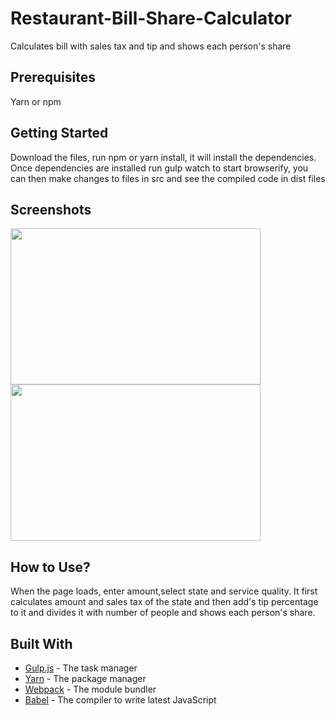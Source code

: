 # Restaurant-Bill-Share-Calculator
Calculates bill with sales tax and tip and shows each person's share

## Prerequisites
Yarn or npm

## Getting Started
Download the files, run npm or yarn install, it will install the dependencies. Once dependencies are installed run gulp watch to start browserify,
you can then make changes to files in src and see the compiled code in dist files

## Screenshots
<img src="screenshots/app-start.png" width="400" height="250"> <img src="screenshots/app-output.png" width="400" height="250">

## How to Use?
When the page loads, enter amount,select state and service quality. It first calculates amount and sales tax of the state and then add's tip percentage to it
and divides it with number of people and shows each person's share. 

## Built With
  - [Gulp.js](https://gulpjs.com/) - The task manager
  - [Yarn](https://yarnpkg.com/en/) - The package manager
  - [Webpack](https://webpack.js.org/) - The module bundler
  - [Babel](https://webpack.js.org/) - The compiler to write latest JavaScript
